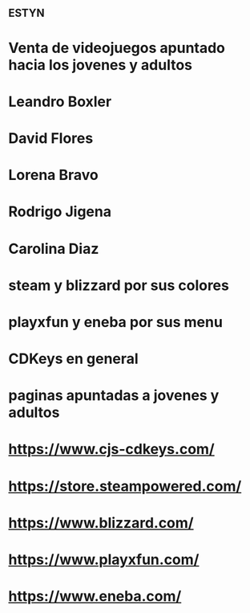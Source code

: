 ## ESTYN 
# Venta de videojuegos apuntado hacia los jovenes y adultos
# Leandro Boxler
# David Flores
# Lorena Bravo
# Rodrigo Jigena
# Carolina Diaz

# steam y blizzard por sus colores
# playxfun y eneba por sus menu
# CDKeys en general
# paginas apuntadas a jovenes y adultos
# https://www.cjs-cdkeys.com/
# https://store.steampowered.com/
# https://www.blizzard.com/
# https://www.playxfun.com/
# https://www.eneba.com/
